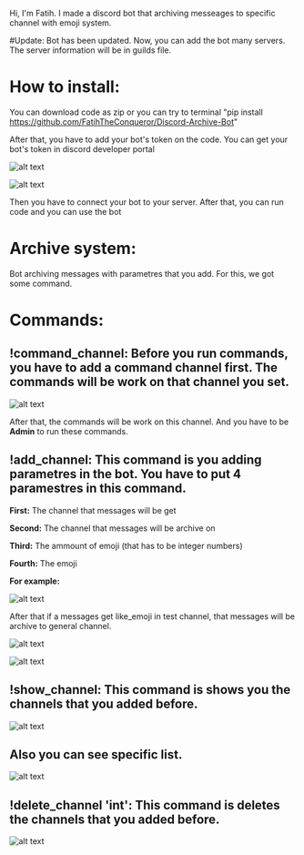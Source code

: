 Hi, I'm Fatih. I made a discord bot that archiving messeages to specific channel with emoji system.

#Update:
Bot has been updated. Now, you can add the bot many servers. The server information will be in guilds file.



# How to install:
You can download code as zip or you can try to terminal "pip install https://github.com/FatihTheConqueror/Discord-Archive-Bot"

After that, you have to add your bot's token on the code. You can get your bot's token in discord developer portal

![alt text](https://i.hizliresim.com/3jfpiye.png)

![alt text](https://i.hizliresim.com/gdmryo2.png)

Then you have to connect your bot to your server. After that, you can run code and you can use the bot

# **Archive system:**

Bot archiving messages with parametres that you add. For this, we got some command.

# **Commands:**


##  **!command_channel**: Before you run commands, you have to add a command channel first. The commands will be work on that channel you set.

![alt text](https://i.hizliresim.com/nbamn4z.png)

After that, the commands will be work on this channel. And you have to be **Admin** to run these commands.


## **!add_channel:** This command is you adding parametres in the bot. You have to put 4 paramestres in this command.

**First:** The channel that messages will be get

**Second:** The channel that messages will be archive on

**Third:** The ammount of emoji (that has to be integer numbers)

**Fourth:** The emoji 

 **For example:**

![alt text](https://i.hizliresim.com/qtu6ndv.png)

After that if a messages get like_emoji in test channel, that messages will be archive to general channel.

![alt text](https://i.hizliresim.com/5wu88uo.png)

![alt text](https://i.hizliresim.com/befk3o7.png)


## **!show_channel:** This command is shows you the channels that you added before. 

![alt text](https://i.hizliresim.com/f8cyx1s.png)

## Also you can see specific list.

![alt text](https://i.hizliresim.com/n2g55mz.png)

## **!delete_channel 'int':** This command is deletes the channels that you added before. 

![alt text](https://i.hizliresim.com/nbamn4z.png)


